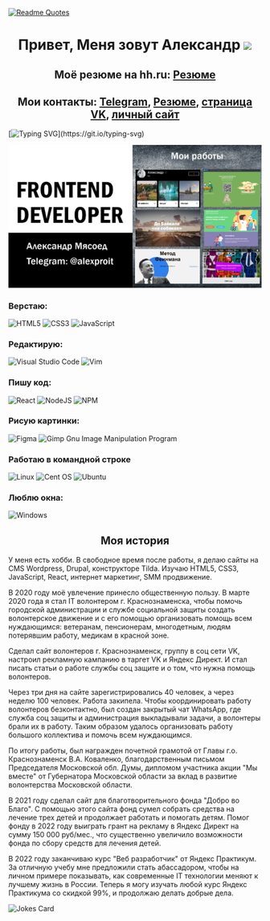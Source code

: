 [![Readme Quotes](https://quotes-github-readme.vercel.app/api?type=horizontal&theme=dark)](https://github.com/piyushsuthar/github-readme-quotes)


<h1 align="center">Привет, Меня зовут Александр
<img src="https://github.com/blackcater/blackcater/raw/main/images/Hi.gif" height="32"/></h1>
<h2 align="center">Моё резюме на hh.ru: <a target="_blank" href="https://hh.ru/resume/7cffa8beff09c2630b0039ed1f63534d467041">Резюме</a></h2>
<h2 align="center">Мои контакты: <a target="_blank" href="https://t.me/alexproit">Telegram</a>, <a target="_blank" href="https://hh.ru/resume/7cffa8beff09c2630b0039ed1f63534d467041">Резюме</a>, <a target="_blank" href="https://vk.com/alexproitru">страница VK</a>, <a target="_blank" href="https://alexproit.ru/">личный сайт</a></h2>

[![Typing SVG](https://readme-typing-svg.herokuapp.com?lines=%D0%AF+Frontend+%D1%80%D0%B0%D0%B7%D1%80%D0%B0%D0%B1%D0%BE%D1%82%D1%87%D0%B8%D0%BA.;%D0%92%D0%B5%D1%80%D1%81%D1%82%D0%B0%D1%8E+%D0%B2+HTML%2C+CSS%2C+JSX.;%D0%9F%D0%B8%D1%88%D1%83+%D0%BA%D0%BE%D0%B4+%D0%BD%D0%B0+React.;%E2%9A%A1%D0%98%D1%89%D1%83+%D1%80%D0%B0%D0%B1%D0%BE%D1%82%D1%83.)](https://git.io/typing-svg)

![Я Frontend разработчик](https://github.com/myasoedas/myasoedas/blob/main/github003.jpg)

### Верстаю:
![HTML5](https://img.shields.io/badge/html5-%23E34F26.svg?style=for-the-badge&logo=html5&logoColor=white)
![CSS3](https://img.shields.io/badge/css3-%231572B6.svg?style=for-the-badge&logo=css3&logoColor=white)
![JavaScript](https://img.shields.io/badge/javascript-%23323330.svg?style=for-the-badge&logo=javascript&logoColor=%23F7DF1E)

### Редактирую:
![Visual Studio Code](https://img.shields.io/badge/Visual%20Studio%20Code-0078d7.svg?style=for-the-badge&logo=visual-studio-code&logoColor=white)
![Vim](https://img.shields.io/badge/VIM-%2311AB00.svg?style=for-the-badge&logo=vim&logoColor=white)

### Пишу код:
![React](https://img.shields.io/badge/react-%2320232a.svg?style=for-the-badge&logo=react&logoColor=%2361DAFB)
![NodeJS](https://img.shields.io/badge/node.js-6DA55F?style=for-the-badge&logo=node.js&logoColor=white)
![NPM](https://img.shields.io/badge/NPM-%23000000.svg?style=for-the-badge&logo=npm&logoColor=white)

### Рисую картинки:
![Figma](https://img.shields.io/badge/figma-%23F24E1E.svg?style=for-the-badge&logo=figma&logoColor=white)
![Gimp Gnu Image Manipulation Program](https://img.shields.io/badge/Gimp-657D8B?style=for-the-badge&logo=gimp&logoColor=FFFFFF)

### Работаю в командной строке
![Linux](https://img.shields.io/badge/Linux-FCC624?style=for-the-badge&logo=linux&logoColor=black)
![Cent OS](https://img.shields.io/badge/cent%20os-002260?style=for-the-badge&logo=centos&logoColor=F0F0F0)
![Ubuntu](https://img.shields.io/badge/Ubuntu-E95420?style=for-the-badge&logo=ubuntu&logoColor=white)

### Люблю окна:
![Windows](https://img.shields.io/badge/Windows-0078D6?style=for-the-badge&logo=windows&logoColor=white)

<h2 align="center">Моя история</h2>

<p>У меня есть хобби. В свободное время после работы, я делаю сайты на CMS Wordpress, Drupal, конструкторе Tilda. Изучаю HTML5, CSS3, JavaScript, React, интернет маркетинг, SMM продвижение.</p>

<p>В 2020 году моё увлечение принесло общественную пользу. В марте 2020 года я стал IT волонтером г. Краснознаменска, чтобы помочь городской администрации и службе социальной защиты создать волонтерское движение и с его помощью организовать помощь всем нуждающимся: ветеранам, пенсионерам, многодетным, людям потерявшим работу, медикам в красной зоне.</p>

<p>Сделал сайт волонтеров г. Краснознаменск, группу в соц сети VK, настроил рекламную кампанию в таргет VK и Яндекс Директ. И стал писать статьи о работе службы соц защите и о том, что нужна помощь волонтеров.</p>
<p>Через три дня на сайте зарегистрировались 40 человек, а через неделю 100 человек. Работа закипела. Чтобы координировать работу волонтеров безконтактно, был создан закрытый чат WhatsApp, где служба соц защиты и администрация выкладывали задачи, а волонтеры брали их в работу. Таким образом удалось организовать работу большого коллектива и помочь всем нуждающимся.</p>

<p>По итогу работы, был награжден почетной грамотой от Главы г.о. Краснознаменск В.А. Коваленко, благодарственным письмом Председателя Московской обл. Думы, дипломом участника акции "Мы вместе" от Губернатора Московской области за вклад в развитие волонтерства Московской области.</p>

<p>В 2021 году сделал сайт для благотворительного фонда "Добро во Благо". С помощью этого сайта фонд сумел собрать средства на лечение трех детей и продолжает работать и помогать детям. Помог фонду в 2022 году выиграть грант на рекламу в Яндекс Директ на сумму 150 000 руб/мес., что существенно увеличило возможности фонда по сбору средств для лечения детей.</p>

<p>В 2022 году заканчиваю курс "Веб разработчик" от Яндекс Практикум. За отличную учебу мне предложили стать абассадором, чтобы на личном примере показывать, как современные IT технологии меняют к лучшему жизнь в России. Теперь я могу изучать любой курс Яндекс Практикума со скидкой 99%, и продолжаю делать добрые дела.</p>

![Jokes Card](https://readme-jokes.vercel.app/api)



<!--
**myasoedas/myasoedas** is a ✨ _special_ ✨ repository because its `README.md` (this file) appears on your GitHub profile.

Here are some ideas to get you started:

- 🔭 I’m currently working on ...
- 🌱 I’m currently learning ...
- 👯 I’m looking to collaborate on ...
- 🤔 I’m looking for help with ...
- 💬 Ask me about ...
- 📫 How to reach me: ...
- 😄 Pronouns: ...
- ⚡ Fun fact: ...
-->
